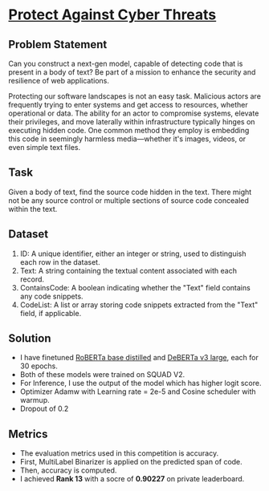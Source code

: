 # [Protect Against Cyber Threats](https://machinehack.com/hackathons/shell_hackathon_to_protect_against_cyber_threats/overview)

## Problem Statement
<p>Can you construct a next-gen model, capable of detecting code that is present in a body of text? Be part of a mission to enhance the security and resilience of web applications. </p>

<p>Protecting our software landscapes is not an easy task. Malicious actors are frequently trying to enter systems and get access to resources, whether operational or data. The ability for an actor to compromise systems, elevate their privileges, and move laterally within infrastructure typically hinges on executing hidden code. One common method they employ is embedding this code in seemingly harmless media—whether it's images, videos, or even simple text files.</p>

## Task
Given a body of text, find the source code hidden in the text. There might not be any source control or multiple sections of source code concealed within the text.

## Dataset
1. ID: A unique identifier, either an integer or string, used to distinguish each row in the dataset.
2. Text: A string containing the textual content associated with each record.
3. ContainsCode: A boolean indicating whether the "Text" field contains any code snippets.
4. CodeList: A list or array storing code snippets extracted from the "Text" field, if applicable.

## Solution
- I have finetuned [RoBERTa base distilled](https://huggingface.co/deepset/roberta-base-squad2-distilled) and [DeBERTa v3 large](https://huggingface.co/deepset/deberta-v3-base-squad2), each for 30 epochs.
- Both of these models were trained on SQUAD V2.
- For Inference, I use the output  of the model which has higher logit score.
- Optimizer Adamw with Learning rate = 2e-5 and Cosine scheduler with warmup.
- Dropout of 0.2

## Metrics
- The evaluation metrics used in this competition is accuracy.
- First, MultiLabel Binarizer is applied on the predicted span of code.
- Then, accuracy is computed.
- I achieved <b>Rank 13</b> with a socre of <b>0.90227</b> on private leaderboard.